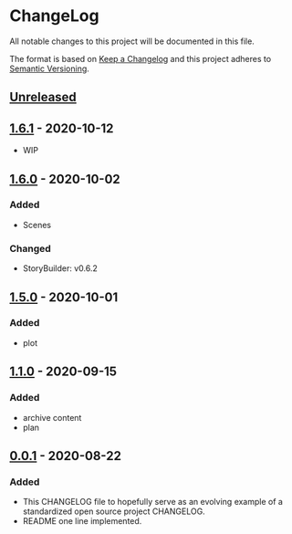 # ChangeLog
All notable changes to this project will be documented in this file.

The format is based on [Keep a Changelog](http://keepachangelog.com/en/1.0.0/)
and this project adheres to [Semantic Versioning](http://semver.org/spec/v2.0.0.html).

## [Unreleased]

## [1.6.1] - 2020-10-12
- WIP

## [1.6.0] - 2020-10-02
### Added
- Scenes
### Changed
- StoryBuilder: v0.6.2

## [1.5.0] - 2020-10-01
### Added
- plot

## [1.1.0] - 2020-09-15
### Added
- archive content
- plan

## [0.0.1] - 2020-08-22
### Added
- This CHANGELOG file to hopefully serve as an evolving example of a standardized open source project CHANGELOG.
- README one line implemented.

[Unreleased]: https://github.com/My-Novel-Management/gunzo64-haikei/compare/v1.6.1...HEAD
[1.6.1]: https://github.com/My-Novel-Management/gunzo64-haikei/releases/v1.6.1
[1.6.0]: https://github.com/My-Novel-Management/gunzo64-haikei/releases/v1.6.0
[1.5.0]: https://github.com/My-Novel-Management/gunzo64-haikei/releases/v1.5.0
[1.1.0]: https://github.com/My-Novel-Management/gunzo64-haikei/releases/v1.1.0
[0.0.1]: https://github.com/My-Novel-Management/gunzo64-haikei/releases/v0.0.1
